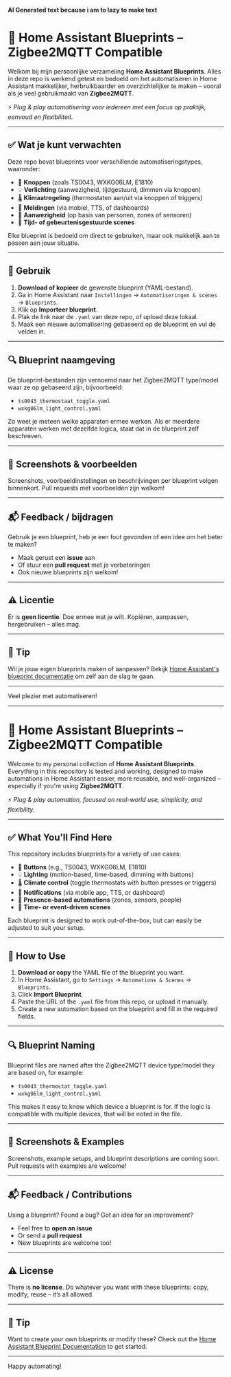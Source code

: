 **AI Generated text because i am to lazy to make text**

# 🔧 Home Assistant Blueprints – Zigbee2MQTT Compatible

Welkom bij mijn persoonlijke verzameling **Home Assistant Blueprints**. Alles in deze repo is werkend getest en bedoeld om het automatiseren in Home Assistant makkelijker, herbruikbaarder en overzichtelijker te maken – vooral als je veel gebruikmaakt van **Zigbee2MQTT**.

⚡ *Plug & play automatisering voor iedereen met een focus op praktijk, eenvoud en flexibiliteit.*

---

## ✅ Wat je kunt verwachten

Deze repo bevat blueprints voor verschillende automatiseringstypes, waaronder:

- 🧲 **Knoppen** (zoals TS0043, WXKG06LM, E1810)
- 💡 **Verlichting** (aanwezigheid, tijdgestuurd, dimmen via knoppen)
- 🌡️ **Klimaatregeling** (thermostaten aan/uit via knoppen of triggers)
- 📳 **Meldingen** (via mobiel, TTS, of dashboards)
- 📍 **Aanwezigheid** (op basis van personen, zones of sensoren)
- 🔄 **Tijd- of gebeurtenisgestuurde scenes**

Elke blueprint is bedoeld om direct te gebruiken, maar ook makkelijk aan te passen aan jouw situatie.

---

## 🚀 Gebruik

1. **Download of kopieer** de gewenste blueprint (YAML-bestand).
2. Ga in Home Assistant naar `Instellingen` → `Automatiseringen & scènes` → `Blueprints`.
3. Klik op **Importeer blueprint**.
4. Plak de link naar de `.yaml` van deze repo, of upload deze lokaal.
5. Maak een nieuwe automatisering gebaseerd op de blueprint en vul de velden in.

---

## 🔍 Blueprint naamgeving

De blueprint-bestanden zijn vernoemd naar het Zigbee2MQTT type/model waar ze op gebaseerd zijn, bijvoorbeeld:

- `ts0043_thermostaat_toggle.yaml`  
- `wxkg06lm_light_control.yaml`

Zo weet je meteen welke apparaten ermee werken. Als er meerdere apparaten werken met dezelfde logica, staat dat in de blueprint zelf beschreven.

---

## 📸 Screenshots & voorbeelden

Screenshots, voorbeeldinstellingen en beschrijvingen per blueprint volgen binnenkort. Pull requests met voorbeelden zijn welkom!

---

## 📬 Feedback / bijdragen

Gebruik je een blueprint, heb je een fout gevonden of een idee om het beter te maken?

- Maak gerust een **issue** aan
- Of stuur een **pull request** met je verbeteringen
- Ook nieuwe blueprints zijn welkom!

---

## ⚠️ Licentie

Er is **geen licentie**. Doe ermee wat je wilt. Kopiëren, aanpassen, hergebruiken – alles mag.

---

## 🧠 Tip

Wil je jouw eigen blueprints maken of aanpassen? Bekijk [Home Assistant's blueprint documentatie](https://www.home-assistant.io/docs/blueprint/) om zelf aan de slag te gaan.

---

Veel plezier met automatiseren!  
_______________________________________________________________________________________________________________________________________________________________________________

# 🔧 Home Assistant Blueprints – Zigbee2MQTT Compatible

Welcome to my personal collection of **Home Assistant Blueprints**. Everything in this repository is tested and working, designed to make automations in Home Assistant easier, more reusable, and well-organized – especially if you're using **Zigbee2MQTT**.

⚡ *Plug & play automation, focused on real-world use, simplicity, and flexibility.*

---

## ✅ What You'll Find Here

This repository includes blueprints for a variety of use cases:

- 🧲 **Buttons** (e.g., TS0043, WXKG06LM, E1810)
- 💡 **Lighting** (motion-based, time-based, dimming with buttons)
- 🌡️ **Climate control** (toggle thermostats with button presses or triggers)
- 📳 **Notifications** (via mobile app, TTS, or dashboard)
- 📍 **Presence-based automations** (zones, sensors, people)
- 🔄 **Time- or event-driven scenes**

Each blueprint is designed to work out-of-the-box, but can easily be adjusted to suit your setup.

---

## 🚀 How to Use

1. **Download or copy** the YAML file of the blueprint you want.
2. In Home Assistant, go to `Settings` → `Automations & Scenes` → `Blueprints`.
3. Click **Import Blueprint**.
4. Paste the URL of the `.yaml` file from this repo, or upload it manually.
5. Create a new automation based on the blueprint and fill in the required fields.

---

## 🔍 Blueprint Naming

Blueprint files are named after the Zigbee2MQTT device type/model they are based on, for example:

- `ts0043_thermostat_toggle.yaml`  
- `wxkg06lm_light_control.yaml`

This makes it easy to know which device a blueprint is for. If the logic is compatible with multiple devices, that will be noted in the file.

---

## 📸 Screenshots & Examples

Screenshots, example setups, and blueprint descriptions are coming soon. Pull requests with examples are welcome!

---

## 📬 Feedback / Contributions

Using a blueprint? Found a bug? Got an idea for an improvement?

- Feel free to **open an issue**
- Or send a **pull request**
- New blueprints are welcome too!

---

## ⚠️ License

There is **no license**. Do whatever you want with these blueprints: copy, modify, reuse – it’s all allowed.

---

## 🧠 Tip

Want to create your own blueprints or modify these? Check out the [Home Assistant Blueprint Documentation](https://www.home-assistant.io/docs/blueprint/) to get started.

---

Happy automating!
